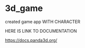 # 3d_game
created game app
WITH CHARACTER





HERE IS LINK TO DOCUMENTATION


https://docs.panda3d.org/




